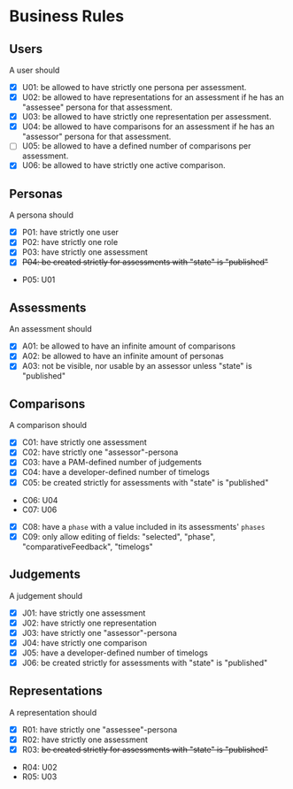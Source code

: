 # Business Rules

## Users

A user should

* [x] U01: be allowed to have strictly one persona per assessment.
* [x] U02: be allowed to have representations for an assessment if he has an "assessee" persona for that assessment.
* [x] U03: be allowed to have strictly one representation per assessment.
* [x] U04: be allowed to have comparisons for an assessment if he has an "assessor" persona for that assessment.
* [ ] U05: be allowed to have a defined number of comparisons per assessment.
* [x] U06: be allowed to have strictly one active comparison.

## Personas

A persona should

* [x] P01: have strictly one user
* [x] P02: have strictly one role
* [x] P03: have strictly one assessment
* [x] ~~P04: be created strictly for assessments with "state" is "published"~~
* P05: U01

## Assessments

An assessment should

* [x] A01: be allowed to have an infinite amount of comparisons
* [x] A02: be allowed to have an infinite amount of personas
* [x] A03: not be visible, nor usable by an assessor unless "state" is "published"

## Comparisons

A comparison should

* [x] C01: have strictly one assessment
* [x] C02: have strictly one "assessor"-persona
* [x] C03: have a PAM-defined number of judgements
* [x] C04: have a developer-defined number of timelogs
* [x] C05: be created strictly for assessments with "state" is "published"
* C06: U04
* C07: U06
* [x] C08: have a `phase` with a value included in its assessments' `phases`
* [x] C09: only allow editing of fields: "selected", "phase", "comparativeFeedback", "timelogs"

## Judgements

A judgement should

* [x] J01: have strictly one assessment
* [x] J02: have strictly one representation
* [x] J03: have strictly one "assessor"-persona
* [x] J04: have strictly one comparison
* [x] J05: have a developer-defined number of timelogs
* [x] J06: be created strictly for assessments with "state" is "published"

## Representations

A representation should

* [x] R01: have strictly one "assessee"-persona
* [x] R02: have strictly one assessment
* [x] R03: ~~be created strictly for assessments with "state" is "published"~~
* R04: U02
* R05: U03

